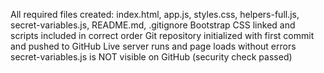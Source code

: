 
All required files created: index.html, app.js, styles.css, helpers-full.js, secret-variables.js, README.md, .gitignore
Bootstrap CSS linked and scripts included in correct order
Git repository initialized with first commit and pushed to GitHub
Live server runs and page loads without errors
secret-variables.js is NOT visible on GitHub (security check passed)
